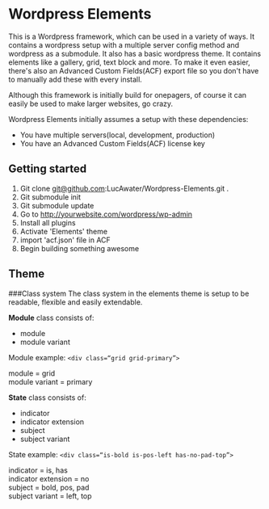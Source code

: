 # Wordpress Elements

This is a Wordpress framework, which can be used in a variety of ways. It contains a wordpress setup with a multiple server config method and wordpress as a submodule. It also has a basic wordpress theme. It contains elements like a gallery, grid, text block and more. To make it even easier, there's also an Advanced Custom Fields(ACF) export file so you don't have to manually add these with every install.

Although this framework is initially build for onepagers, of course it can easily be used to make larger websites, go crazy.

Wordpress Elements initially assumes a setup with these dependencies:
* You have multiple servers(local, development, production)
* You have an Advanced Custom Fields(ACF) license key


## Getting started

1. Git clone git@github.com:LucAwater/Wordpress-Elements.git .
2. Git submodule init
3. Git submodule update
4. Go to http://yourwebsite.com/wordpress/wp-admin
5. Install all plugins
6. Activate 'Elements' theme
7. import 'acf.json' file in ACF
8. Begin building something awesome


## Theme
###Class system
The class system in the elements theme is setup to be readable, flexible and easily extendable.

**Module** class consists of:
* module  
* module variant  

Module example: `<div class=“grid grid-primary”>`

module          = grid  
module variant  = primary

**State** class consists of:
* indicator  
* indicator extension  
* subject  
* subject variant  

State example: `<div class=“is-bold is-pos-left has-no-pad-top”>`

indicator           = is, has  
indicator extension = no  
subject             = bold, pos, pad  
subject variant     = left, top

